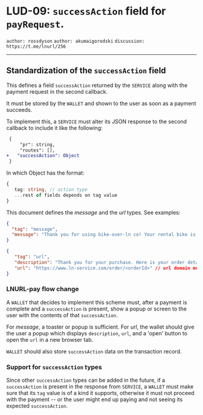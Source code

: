 LUD-09: `successAction` field for `payRequest`.
===============================================

`author: rossdyson` `author: akumaigorodski` `discussion: https://t.me/lnurl/256`

---

## Standardization of the `successAction` field

This defines a field `successAction` returned by the `SERVICE` along with the payment request in the second callback.

It must be stored by the `WALLET` and shown to the user as soon as a payment succeeds.

To implement this, a `SERVICE` must alter its JSON response to the second callback to include it like the following:

```diff
 {
     "pr": string,
     "routes": [],
+   "successAction": Object
 }
```

In which Object has the format:

```Typescript
{
   tag: string, // action type
   ...rest of fields depends on tag value
}
```

This document defines the _message_ and the _url_ types. See examples:

```JSON
{
  "tag": "message",
  "message": "Thank you for using bike-over-ln co! Your rental bike is unlocked now" // Up to 144 characters
}
```

```JSON
{
   "tag": "url",
   "description": "Thank you for your purchase. Here is your order details", // Up to 144 characters
   "url": "https://www.ln-service.com/order/<orderId>" // url domain must be the same as `callback` domain at step 3
}
```

### LNURL-pay flow change

A `WALLET` that decides to implement this scheme must, after a payment is complete and a `successAction` is present, show a popup or screen to the user with the contents of that `successAction`.

For _message_, a toaster or popup is sufficient. For _url_, the wallet should give the user a popup which displays `description`, `url`, and a 'open' button to open the `url` in a new browser tab.

`WALLET` should also store `successAction` data on the transaction record.

### Support for `successAction` types

Since other `successAction` types can be added in the future, if a `successAction` is present in the response from `SERVICE`, a `WALLET` must make sure that its `tag` value is of a kind it supports, otherwise it must not proceed with the payment -- or the user might end up paying and not seeing its expected `successAction`.
